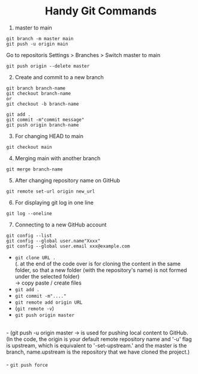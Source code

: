 <h1 align="center">Handy Git Commands</h1>

1. master to main
```
git branch -m master main
git push -u origin main
```
Go to repositoris Settings > Branches > Switch master to main

```
git push origin --delete master
```

2. Create and commit to a new branch
```
git branch branch-name
git checkout branch-name
or
git checkout -b branch-name

git add .
git commit -m"commit message"
git push origin branch-name
```

3. For changing HEAD to main
```
git checkout main
```
4. Merging main with another branch
```
git merge branch-name
```

5. After changing repository name on GitHub
```
git remote set-url origin new_url
```
6. For displaying git log in one line
```
git log --oneline
```
7. Connecting to a new GitHub account
```
git config --list
git config --global user.name"Xxxx"
git config --global user.email xxx@example.com
```




- <code>git clone URL . </code> <br />
	(. at the end of the code over is for cloning the content in the same folder, so that a new folder (with the repository's name) is not formed under the selected folder)<br />
 -> copy paste / create files<br />
- <code>git add .</code><br />
- <code>git commit -m"...."</code><br />
- <code>git remote add origin URL</code><br />
- (<code>git remote -v</code>)<br />
- <code>git push origin master</code><br />
<br />
- (git push -u origin master -> is used for pushing local content to GitHub.<br />
  (In the code, the origin is your default remote repository name and '-u' flag is upstream, which is equivalent to '-set-upstream.' and the master is the branch, name.upstream is the repository that we have cloned the project.)
  <br/><br/>
- <code>git push force</code><br/>
